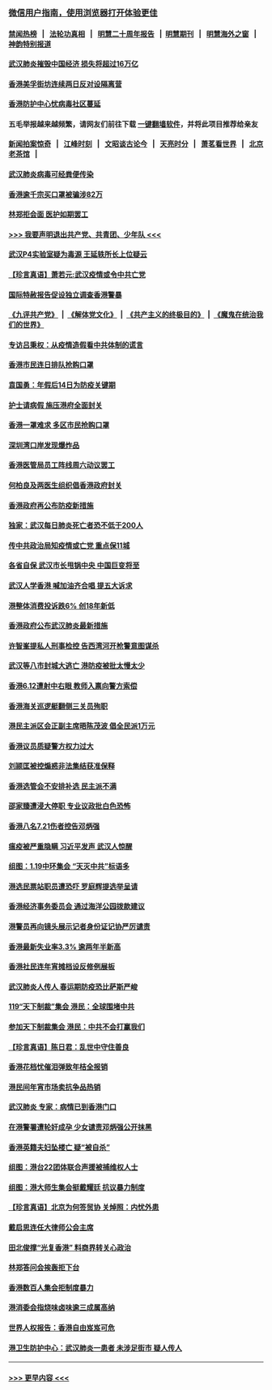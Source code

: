 ### [微信用户指南，使用浏览器打开体验更佳](https://github.com/gfw-breaker/banned-news1/blob/master/indexes/wechat-guide.md?t=0)
#### [禁闻热榜](热点新闻.md?t=0)  &nbsp;&nbsp;|&nbsp;&nbsp; [法轮功真相](https://github.com/gfw-breaker/truth/blob/master/README.md?t=0) &nbsp;&nbsp;|&nbsp;&nbsp; [明慧二十周年报告](https://github.com/gfw-breaker/mh-reports/blob/master/README.md?t=0) &nbsp;&nbsp;|&nbsp;&nbsp;[明慧期刊](https://github.com/gfw-breaker/mh-qikan) &nbsp;&nbsp;|&nbsp;&nbsp; [明慧海外之窗](https://github.com/gfw-breaker/mh-news/blob/master/README.md?t=0) &nbsp;&nbsp;|&nbsp;&nbsp; [神韵特别报道](https://github.com/gfw-breaker/mh-news/blob/master/shenyun.md?t=0)
#### [武汉肺炎摧毁中国经济 损失将超过16万亿](../pages/nsc415/n11839723.md?t=02040511) 
#### [香港美孚街坊连续两日反对设隔离营](../pages/nsc415/n11839962.md?t=02040511) 
#### [香港防护中心忧病毒社区蔓延](../pages/nsc415/n11839933.md?t=02040511) 
#### 五毛举报越来越频繁，请网友们前往下载 [一键翻墙软件](https://github.com/gfw-breaker/ssr-accounts)，并将此项目推荐给亲友
#### [新闻拍案惊奇](https://github.com/gfw-breaker/banned-news1/blob/master/pages/link4.md) &nbsp;&nbsp;|&nbsp;&nbsp; [江峰时刻](https://github.com/gfw-breaker/banned-news1/blob/master/pages/link4.md) &nbsp;&nbsp;|&nbsp;&nbsp; [文昭谈古论今](https://github.com/gfw-breaker/banned-news1/blob/master/pages/link4.md) &nbsp;&nbsp;|&nbsp;&nbsp; [天亮时分](https://github.com/gfw-breaker/banned-news1/blob/master/pages/link4.md) &nbsp;&nbsp;|&nbsp;&nbsp; [萧茗看世界](https://github.com/gfw-breaker/banned-news1/blob/master/pages/link4.md) &nbsp;&nbsp;|&nbsp;&nbsp; [北京老茶馆](https://github.com/gfw-breaker/banned-news1/blob/master/pages/link4.md) &nbsp;&nbsp;|&nbsp;&nbsp; 
#### [武汉肺炎病毒可经粪便传染](../pages/nsc415/n11839939.md?t=02040511) 
#### [香港逾千宗买口罩被骗涉82万](../pages/nsc415/n11839914.md?t=02040511) 
#### [林郑拒会面 医护如期罢工](../pages/nsc415/n11839892.md?t=02040511) 
#### [>>> 我要声明退出共产党、共青团、少年队 <<<](https://github.com/begood0513/goodnews/blob/master/quit/letter.md) 
#### [武汉P4实验室疑为毒源 王延轶所长上位疑云](../pages/nsc415/n11835543.md?t=02040511) 
#### [【珍言真语】萧若元:武汉疫情或令中共亡党](../pages/nsc415/n11829394.md?t=02040511) 
#### [国际特赦报告促设独立调查香港警暴](../pages/nsc415/n11833845.md?t=02040511) 
#### [《九评共产党》](https://github.com/begood0513/9ping.md/blob/master/README.md) &nbsp;|&nbsp; [《解体党文化》](../../../../jtdwh.md/blob/master/README.md)  &nbsp;|&nbsp; [《共产主义的终极目的》](../../../../gczydzjmd.md/blob/master/README.md) &nbsp;|&nbsp; [《魔鬼在统治我们的世界》](../../../../mgztzwmdsj.md/blob/master/README.md) 
#### [专访吕秉权：从疫情造假看中共体制的谎言](../pages/nsc415/n11833813.md?t=02040511) 
#### [香港市民连日排队抢购口罩](../pages/nsc415/n11833794.md?t=02040511) 
#### [袁国勇：年假后14日为防疫关键期](../pages/nsc415/n11831088.md?t=02040511) 
#### [护士请病假 施压港府全面封关](../pages/nsc415/n11831030.md?t=02040511) 
#### [香港一罩难求 多区市民抢购口罩](../pages/nsc415/n11831002.md?t=02040511) 
#### [深圳湾口岸发现爆炸品](../pages/nsc415/n11828802.md?t=02040511) 
#### [香港医管局员工阵线周六动议罢工](../pages/nsc415/n11828762.md?t=02040511) 
#### [何柏良及两医生组织倡香港政府封关](../pages/nsc415/n11828749.md?t=02040511) 
#### [香港政府再公布防疫新措施](../pages/nsc415/n11828716.md?t=02040511) 
#### [独家：武汉每日肺炎死亡者恐不低于200人](../pages/nsc415/n11828240.md?t=02040511) 
#### [传中共政治局知疫情或亡党 重点保11城](../pages/nsc415/n11828145.md?t=02040511) 
#### [各省自保 武汉市长甩锅中央 中国巨变将至](../pages/nsc415/n11828021.md?t=02040511) 
#### [武汉人学香港 喊加油齐合唱 提五大诉求](../pages/nsc415/n11827046.md?t=02040511) 
#### [港整体消费投诉跌6% 创18年新低](../pages/nsc415/n11817280.md?t=02040511) 
#### [香港政府公布武汉肺炎最新措施](../pages/nsc415/n11817152.md?t=02040511) 
#### [许智峯提私人刑事检控 告西湾河开枪警意图谋杀](../pages/nsc415/n11817132.md?t=02040511) 
#### [武汉等八市封城大逃亡 港防疫被批太慢太少](../pages/nsc415/n11817058.md?t=02040511) 
#### [香港6.12遭射中右眼 教师入禀向警方索偿](../pages/nsc415/n11814678.md?t=02040511) 
#### [香港海关巡逻艇翻侧三关员殉职](../pages/nsc415/n11814604.md?t=02040511) 
#### [港民主派区会正副主席晤陈茂波 倡全民派1万元](../pages/nsc415/n11814582.md?t=02040511) 
#### [香港议员质疑警方权力过大](../pages/nsc415/n11814560.md?t=02040511) 
#### [刘颕匡被控煽惑非法集结获准保释](../pages/nsc415/n11811727.md?t=02040511) 
#### [香港选管会不安排补选 民主派不满](../pages/nsc415/n11811691.md?t=02040511) 
#### [邵家臻遭浸大停职 专业议政批白色恐怖](../pages/nsc415/n11811670.md?t=02040511) 
#### [香港八名7.21伤者控告邓炳强](../pages/nsc415/n11811623.md?t=02040511) 
#### [瘟疫被严重隐瞒 习近平发声 武汉人惊醒](../pages/nsc415/n11811186.md?t=02040511) 
#### [组图：1.19中环集会 “天灭中共”标语多](../pages/nsc415/n11809514.md?t=02040511) 
#### [港选民票站职员遭恐吓 罗庭辉提选举呈请](../pages/nsc415/n11808914.md?t=02040511) 
#### [香港经济事务委员会 通过海洋公园拨款建议](../pages/nsc415/n11808906.md?t=02040511) 
#### [港警员再向镜头展示记者身份证记协严厉谴责](../pages/nsc415/n11808888.md?t=02040511) 
#### [香港最新失业率3.3% 逾两年半新高](../pages/nsc415/n11808887.md?t=02040511) 
#### [香港社民连年宵摊档设反修例展板](../pages/nsc415/n11808857.md?t=02040511) 
#### [武汉肺炎人传人 春运期防疫恐比萨斯严峻](../pages/nsc415/n11808739.md?t=02040511) 
#### [119“天下制裁”集会 港民：全球围堵中共](../pages/nsc415/n11806318.md?t=02040511) 
#### [参加天下制裁集会 港民：中共不会打赢我们](../pages/nsc415/n11806596.md?t=02040511) 
#### [【珍言真语】陈日君：乱世中守住善良](../pages/nsc415/n11806247.md?t=02040511) 
#### [香港花档忧催泪弹致年桔全报销](../pages/nsc415/n11806130.md?t=02040511) 
#### [港民间年宵市场卖抗争品热销](../pages/nsc415/n11806073.md?t=02040511) 
#### [武汉肺炎 专家：病情已到香港门口](../pages/nsc415/n11806020.md?t=02040511) 
#### [在港警署遭轮奸成孕 少女谴责邓炳强公开抹黑](../pages/nsc415/n11805981.md?t=02040511) 
#### [香港英籍夫妇坠楼亡 疑“被自杀”](../pages/nsc415/n11805937.md?t=02040511) 
#### [组图：港台22团体联合声援被捕维权人士](../pages/nsc415/n11801834.md?t=02040511) 
#### [组图：港大师生集会挺戴耀廷 抗议暴力制度](../pages/nsc415/n11799298.md?t=02040511) 
#### [【珍言真语】北京为何签贸协 关焯照：内忧外患](../pages/nsc415/n11799790.md?t=02040511) 
#### [戴启思连任大律师公会主席](../pages/nsc415/n11799306.md?t=02040511) 
#### [田北俊撑“光复香港” 料商界转关心政治](../pages/nsc415/n11799287.md?t=02040511) 
#### [林郑答问会挨轰拒下台](../pages/nsc415/n11799261.md?t=02040511) 
#### [香港数百人集会拒制度暴力](../pages/nsc415/n11796941.md?t=02040511) 
#### [港消委会指烧味卤味逾三成属高纳](../pages/nsc415/n11796815.md?t=02040511) 
#### [世界人权报告：香港自由岌岌可危](../pages/nsc415/n11796873.md?t=02040511) 
#### [港卫生防护中心：武汉肺炎一患者 未涉足街市 疑人传人](../pages/nsc415/n11796789.md?t=02040511) 

----
#### [ >>> 更早内容 <<< ](../indexes/nsc415-earlier.md)
